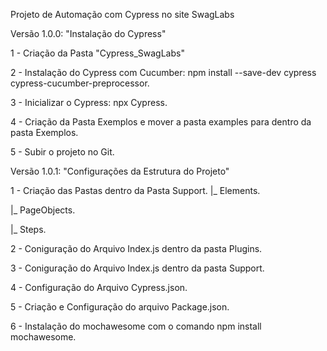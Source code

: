 Projeto de Automação com Cypress no site SwagLabs

Versão 1.0.0: "Instalação do Cypress"

1 - Criação da Pasta "Cypress_SwagLabs"

2 - Instalação do Cypress com Cucumber: npm install --save-dev cypress cypress-cucumber-preprocessor.

3 - Inicializar o Cypress: npx Cypress.

4 - Criação da Pasta Exemplos e mover a pasta examples para dentro da pasta Exemplos.

5 - Subir o projeto no Git.


Versão 1.0.1: "Configurações da Estrutura do Projeto"

1 - Criação das Pastas dentro da Pasta Support.
 |_ Elements.

 |_ PageObjects.

 |_ Steps.

2 - Coniguração do Arquivo Index.js dentro da pasta Plugins.

3 - Coniguração do Arquivo Index.js dentro da pasta Support.

4 - Configuração do Arquivo Cypress.json.

5 - Criação e Configuração do arquivo Package.json.

6 - Instalação do mochawesome com o comando npm install mochawesome.